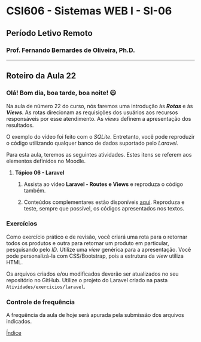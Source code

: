 # CSI606 - Sistemas WEB I - SI-06
## Período Letivo Remoto
### Prof. Fernando Bernardes de Oliveira, Ph.D.

---

## Roteiro da Aula 22

### Olá! Bom dia, boa tarde, boa noite! :smiley:    

Na aula de número 22 do curso, nós faremos uma introdução às ***Rotas*** e às ***Views***. As rotas direcionam as requisições dos usuários aos recursos responsáveis por esse atendimento. As *views* definem a apresentação dos resultados.

O exemplo do vídeo foi feito com o *SQLite*. Entretanto, você pode reproduzir o código utilizando qualquer banco de dados suportado pelo *Laravel*.

Para esta aula, teremos as seguintes atividades. Estes itens se referem aos elementos definidos no Moodle.

1.  **Tópico 06 - Laravel**

    1.  Assista ao vídeo **Laravel - Routes e Views** e reproduza o código também. 

    2.  Conteúdos complementares estão disponíveis [aqui](../../Lectures/laravel.md#routes-e-views). Reproduza e teste, sempre que possível, os códigos apresentados nos textos.

### Exercícios

Como exercício prático e de revisão, você criará uma rota para o retornar todos os produtos e outra para retornar um produto em particular, pesquisando pelo *ID*. Utilize uma *view* genérica para a apresentação. Você pode personalizá-la com CSS/Bootstrap, pois a estrutura da *view* utiliza HTML.

Os arquivos criados e/ou modificados deverão ser atualizados no seu repositório no GitHub. Utilize o projeto do Laravel criado na pasta `Atividades/exercicios/laravel`.

### Controle de frequência

A frequência da aula de hoje será apurada pela submissão dos arquivos indicados.  

[Índice](../README.md#índice)  
